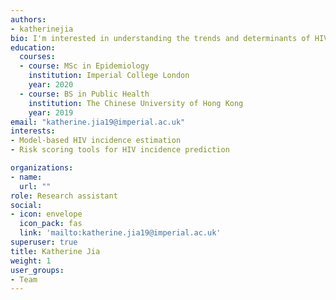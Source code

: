 ```yaml
---
authors:
- katherinejia
bio: I'm interested in understanding the trends and determinants of HIV epidemics through literature review and mathematical modelling.
education:
  courses:
  - course: MSc in Epidemiology
    institution: Imperial College London
    year: 2020
  - course: BS in Public Health
    institution: The Chinese University of Hong Kong
    year: 2019
email: "katherine.jia19@imperial.ac.uk"
interests:
- Model-based HIV incidence estimation
- Risk scoring tools for HIV incidence prediction

organizations:
- name: 
  url: ""
role: Research assistant
social:
- icon: envelope
  icon_pack: fas
  link: 'mailto:katherine.jia19@imperial.ac.uk'
superuser: true
title: Katherine Jia
weight: 1
user_groups:
- Team
---
```

